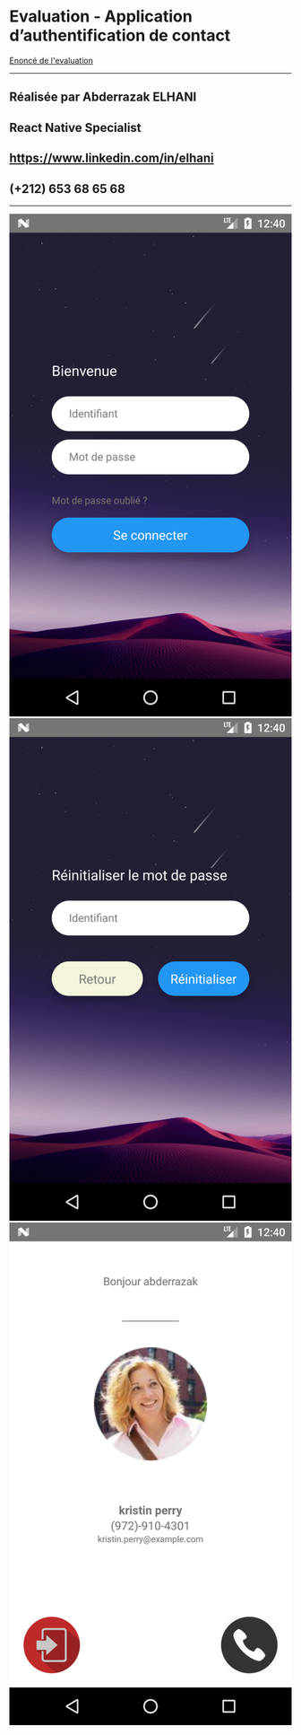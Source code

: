
# Evaluation - Application d’authentification de contact
[Enoncé de l'evaluation](Evaluation%20Développeur%20Mobile.pdf)
* * * *
## Réalisée par Abderrazak ELHANI 
## React Native Specialist
## https://www.linkedin.com/in/elhani
## (+212) 653 68 65 68
* * * *
![Alt text](/Screenshot_1.png)
![Alt text](/Screenshot_2.png)
![Alt text](/Screenshot_3.png)
